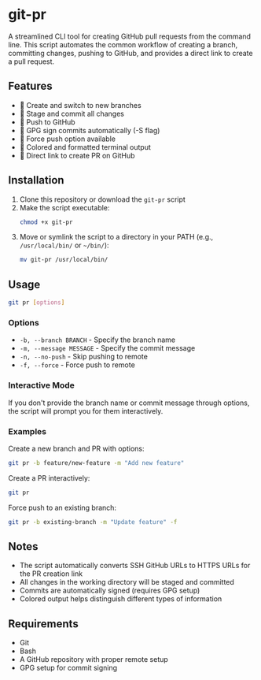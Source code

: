 # git-pr

A streamlined CLI tool for creating GitHub pull requests from the command line. This script automates the common workflow of creating a branch, committing changes, pushing to GitHub, and provides a direct link to create a pull request.

## Features

- 🌿 Create and switch to new branches
- 💾 Stage and commit all changes
- 🚀 Push to GitHub
- 🔐 GPG sign commits automatically (-S flag)
- 🔄 Force push option available
- 🎨 Colored and formatted terminal output
- 🔗 Direct link to create PR on GitHub

## Installation

1. Clone this repository or download the `git-pr` script
2. Make the script executable:
   ```bash
   chmod +x git-pr
   ```
3. Move or symlink the script to a directory in your PATH (e.g., `/usr/local/bin/` or `~/bin/`):
   ```bash
   mv git-pr /usr/local/bin/
   ```

## Usage

```bash
git pr [options]
```

### Options

- `-b, --branch BRANCH` - Specify the branch name
- `-m, --message MESSAGE` - Specify the commit message
- `-n, --no-push` - Skip pushing to remote
- `-f, --force` - Force push to remote

### Interactive Mode

If you don't provide the branch name or commit message through options, the script will prompt you for them interactively.

### Examples

Create a new branch and PR with options:
```bash
git pr -b feature/new-feature -m "Add new feature"
```

Create a PR interactively:
```bash
git pr
```

Force push to an existing branch:
```bash
git pr -b existing-branch -m "Update feature" -f
```

## Notes

- The script automatically converts SSH GitHub URLs to HTTPS URLs for the PR creation link
- All changes in the working directory will be staged and committed
- Commits are automatically signed (requires GPG setup)
- Colored output helps distinguish different types of information

## Requirements

- Git
- Bash
- A GitHub repository with proper remote setup
- GPG setup for commit signing
